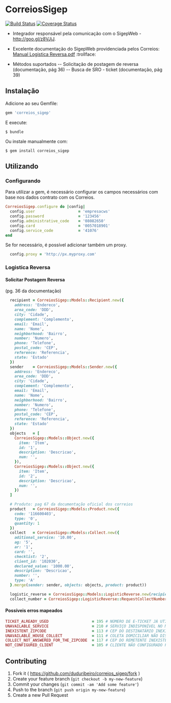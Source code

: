 CorreiosSigep
=============

[![Build Status](https://travis-ci.org/duduribeiro/correios_sigep.svg?branch=master)](https://travis-ci.org/duduribeiro/correios_sigep)
[![Coverage Status](https://coveralls.io/repos/duduribeiro/correios_sigep/badge.svg?branch=master&service=github)](https://coveralls.io/github/duduribeiro/correios_sigep?branch=master)

- Integrador responsável pela comunicação com o SigepWeb - http://goo.gl/z8VJjJ.
- Excelente documentação do SigepWeb providenciada pelos Correios: [Manual Logistica Reversa.pdf](manual_logistica_reversa.pdf) :trollface:

- Métodos suportados
-- Solicitação de postagem de reversa (documentação, pág 36)
-- Busca de SRO - ticket (documentação, pág 39)

## Instalação

Adicione ao seu Gemfile:

```ruby
gem 'correios_sigep'
```

E execute:

    $ bundle

Ou instale manualmente com:

    $ gem install correios_sigep

## Utilizando

### Configurando
Para utilizar a gem, é necessário configurar os campos necessários com base nos dados contrato com os Correios.

```ruby
CorreiosSigep.configure do |config|
  config.user                   = 'empresacws'
  config.password               = '123456'
  config.administrative_code    = '08082650'
  config.card                   = '0057018901'
  config.service_code           = '41076'
end
```

Se for necessário, é possível adicionar também um proxy.

```ruby
  config.proxy = 'http://px.myproxy.com'
```

### Logistica Reversa

#### Solicitar Postagem Reversa
(pg. 36 da documentação)

```ruby
  recipient = CorreiosSigep::Models::Recipient.new({
    address: 'Endereco',
    area_code: 'DDD',
    city: 'Cidade',
    complement: 'Complemento',
    email: 'Email',
    name: 'Nome',
    neighborhood: 'Bairro',
    number: 'Numero',
    phone: 'Telefone',
    postal_code: 'CEP',
    reference: 'Referencia',
    state: 'Estado'
  })
  sender    = CorreiosSigep::Models::Sender.new({
    address: 'Endereco',
    area_code: 'DDD',
    city: 'Cidade',
    complement: 'Complemento',
    email: 'Email',
    name: 'Nome',
    neighborhood: 'Bairro',
    number: 'Numero',
    phone: 'Telefone',
    postal_code: 'CEP',
    reference: 'Referencia',
    state: 'Estado'
  })
  objects   = [
    CorreiosSigep::Models::Object.new({
      item: 'Item',
      id: '1',
      description: 'Descricao',
      num: '',
    }),
    CorreiosSigep::Models::Object.new({
      item: 'Item',
      id: '2',
      description: 'Descricao',
      num: '',
    })
  ]

  # Produto: pag 67 da documentação oficial dos correios
  product   = CorreiosSigep::Models::Product.new({
    code: '116600403',
    type: '0',
    quantity: 1
  })
  collect   = CorreiosSigep::Models::Collect.new({
    aditional_service: '10.00',
    ag: '5',
    ar: '1',
    card: '',
    checklist: '2',
    client_id: '102030',
    declared_value: '1000.00',
    description: 'Descricao',
    number: '',
    type: 'A'
  }.merge(sender: sender, objects: objects, product: product))

  logistic_reverse = CorreiosSigep::Models::LogisticReverse.new(recipient: recipient, collect: collect)
  collect_number = CorreiosSigep::LogisticReverse::RequestCollectNumber.new(logistic_reverse).process

```

#### Possíveis erros mapeados
```ruby
TICKET_ALREADY_USED                   = 195 # NÚMERO DE E-TICKET JÁ UTILIZA
UNAVAILABLE_SERVICE                   = 210 # SERVIÇO INDISPONÍVEL NO MOMENTO
INEXISTENT_ZIPCODE                    = 113 # CEP DO DESTINATÁRIO INEXISTENTE
UNAVAILABLE_HOUSE_COLLECT             = 111 # COLETA DOMICILIAR NÃO DISPONÍVEL PARA O SERVIÇO SEDEX 10
COLLECT_NOT_ANSWERED_FOR_THE_ZIPCODE  = 117 # CEP DO REMETENTE INEXISTENTE
NOT_CONFIGURED_CLIENT                 = 105 # CLIENTE NÃO CONFIGURADO PARA USAR O SISTEMA
```

## Contributing

1. Fork it ( https://github.com/duduribeiro/correios_sigep/fork )
2. Create your feature branch (`git checkout -b my-new-feature`)
3. Commit your changes (`git commit -am 'Add some feature'`)
4. Push to the branch (`git push origin my-new-feature`)
5. Create a new Pull Request
